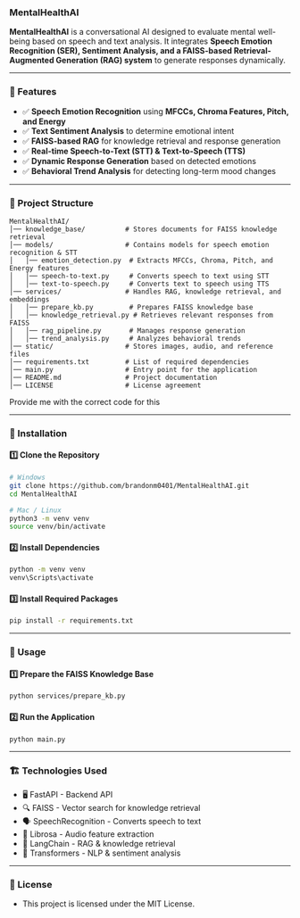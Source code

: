 ### MentalHealthAI  

**MentalHealthAI** is a conversational AI designed to evaluate mental well-being based on speech and text analysis. It integrates **Speech Emotion Recognition (SER), Sentiment Analysis, and a FAISS-based Retrieval-Augmented Generation (RAG) system** to generate responses dynamically.  

---

### 🌟 Features  

- ✅ **Speech Emotion Recognition** using **MFCCs, Chroma Features, Pitch, and Energy**  
- ✅ **Text Sentiment Analysis** to determine emotional intent  
- ✅ **FAISS-based RAG** for knowledge retrieval and response generation  
- ✅ **Real-time Speech-to-Text (STT) & Text-to-Speech (TTS)**  
- ✅ **Dynamic Response Generation** based on detected emotions  
- ✅ **Behavioral Trend Analysis** for detecting long-term mood changes  

---

### 📌 Project Structure

```
MentalHealthAI/
│── knowledge_base/          # Stores documents for FAISS knowledge retrieval
│── models/                  # Contains models for speech emotion recognition & STT
│   │── emotion_detection.py  # Extracts MFCCs, Chroma, Pitch, and Energy features
│   │── speech-to-text.py     # Converts speech to text using STT
│   │── text-to-speech.py     # Converts text to speech using TTS
│── services/                # Handles RAG, knowledge retrieval, and embeddings
│   │── prepare_kb.py         # Prepares FAISS knowledge base
│   │── knowledge_retrieval.py # Retrieves relevant responses from FAISS
│   │── rag_pipeline.py       # Manages response generation
│   │── trend_analysis.py     # Analyzes behavioral trends
│── static/                  # Stores images, audio, and reference files
│── requirements.txt         # List of required dependencies
│── main.py                  # Entry point for the application
│── README.md                # Project documentation
│── LICENSE                  # License agreement
```

Provide me with the correct code for this

---

### 🔧 Installation  

#### 1️⃣ Clone the Repository  

```bash
# Windows
git clone https://github.com/brandonm0401/MentalHealthAI.git
cd MentalHealthAI

# Mac / Linux
python3 -m venv venv
source venv/bin/activate

```
#### 2️⃣ Install Dependencies

```bash
python -m venv venv
venv\Scripts\activate
```
#### 3️⃣ Install Required Packages

```bash
pip install -r requirements.txt
```

---

### 🚀 Usage

#### 1️⃣ Prepare the FAISS Knowledge Base
```bash
python services/prepare_kb.py
```
#### 2️⃣ Run the Application
```bash
python main.py
```

---

### 🏗️ Technologies Used
- 🖥️ FastAPI - Backend API
- 🔍 FAISS - Vector search for knowledge retrieval
- 🗣️ SpeechRecognition - Converts speech to text
- 🎤 Librosa - Audio feature extraction
- 🤖 LangChain - RAG & knowledge retrieval
- 📝 Transformers - NLP & sentiment analysis

---

### 📜 License
- This project is licensed under the MIT License.